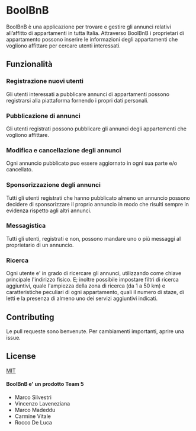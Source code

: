 # BoolBnB

BoolBnB è una applicazione per trovare e gestire gli annunci relativi all’affitto di appartamenti in tutta Italia.
Attraverso BoolBnB i proprietari di appartamento possono inserire le informazioni degli
appartamenti che vogliono affittare per cercare utenti interessati.

## Funzionalità

### Registrazione nuovi utenti
Gli utenti interessati a pubblicare annunci di appartamenti possono registrarsi alla piattaforma fornendo i propri dati personali.

### Pubblicazione di annunci
Gli utenti registrati possono pubblicare gli annunci degli appartementi che vogliono affittare.

### Modifica e cancellazione degli annunci
Ogni annuncio pubblicato puo essere aggiornato in ogni sua parte e/o cancellato.  

### Sponsorizzazione degli annunci
Tutti gli utenti registrati che hanno pubblicato almeno un annuncio possono decidere di sponsorizzare il proprio annuncio in modo che risulti sempre in evidenza rispetto agli altri annunci.

### Messagistica
Tutti gli utenti, registrati e non, possono mandare uno o più messaggi al proprietario di un annuncio.

### Ricerca
Ogni utente e' in grado di ricercare gli annunci, utilizzando come chiave principale l'indirizzo fisico. E; inoltre possibile impostare filtri di ricerca aggiuntivi, quale l'ampiezza della zona di ricerca (da 1 a 50 km) e caratteristiche peculiari di ogni appartamento, quali il numero di staze, di letti e la presenza di almeno uno dei servizi aggiuntivi indicati. 


## Contributing
Le pull requeste sono benvenute. Per cambiamenti importanti, aprire una issue.

## License
[MIT](https://choosealicense.com/licenses/mit/)

#### BoolBnB e' un prodotto Team 5
- Marco Silvestri
- Vincenzo Laveneziana
- Marco Madeddu
- Carmine Vitale
- Rocco De Luca
